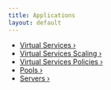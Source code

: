 ```yaml
---
title: Applications
layout: default
---
```

* <a href="/docs/17.1/configuration-guide/applications/virtual-services/">Virtual Services ›</a>
* <a href="/docs/17.1/configuration-guide/applications/vs-scaling/">Virtual Services Scaling ›</a>
* <a href="/docs/17.1/configuration-guide/applications/vs-policies/">Virtual Services Policies ›</a>
* <a href="/docs/17.1/configuration-guide/applications/pools/">Pools ›</a>
* <a href="/docs/17.1/configuration-guide/applications/servers/">Servers ›</a>  
